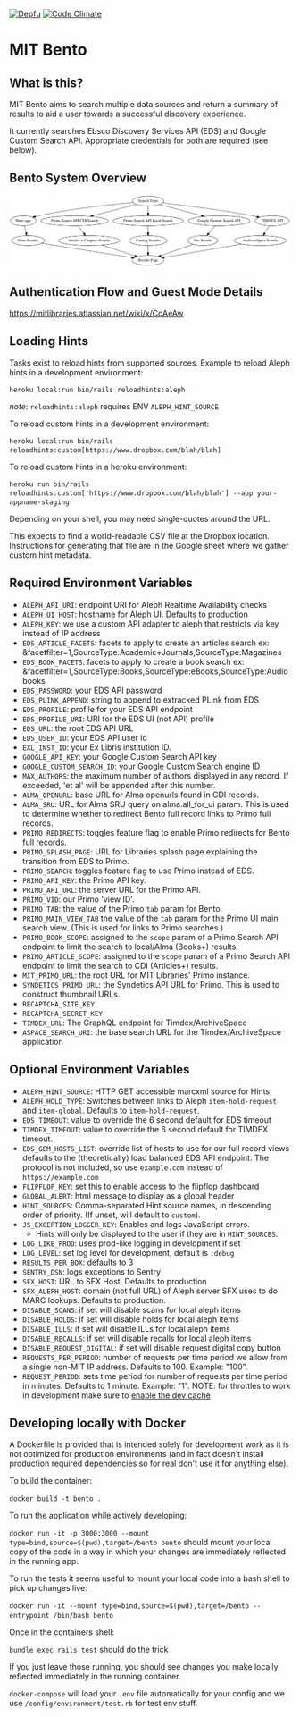 [![Depfu](https://badges.depfu.com/badges/4e708126f48dfe5edf3b09b1dbc2854b/overview.svg)](https://depfu.com/github/MITLibraries/bento)
[![Code Climate](https://codeclimate.com/github/MITLibraries/bento/badges/gpa.svg)](https://codeclimate.com/github/MITLibraries/bento)

# MIT Bento

## What is this?

MIT Bento aims to search multiple data sources and return a summary of results
to aid a user towards a successful discovery experience.

It currently searches Ebsco Discovery Services API (EDS) and Google Custom
Search API. Appropriate credentials for both are required (see below).

## Bento System Overview

![alt text](docs/charts/bento_overview.png "Bento system overview chart")

## Authentication Flow and Guest Mode Details

https://mitlibraries.atlassian.net/wiki/x/CoAeAw

## Loading Hints

Tasks exist to reload hints from supported sources.
Example to reload Aleph hints in a development environment:

```
heroku local:run bin/rails reloadhints:aleph
```

_note_: `reloadhints:aleph` requires ENV `ALEPH_HINT_SOURCE`

To reload custom hints in a development environment:

```
heroku local:run bin/rails reloadhints:custom[https://www.dropbox.com/blah/blah]
```

To reload custom hints in a heroku environment:

```
heroku run bin/rails reloadhints:custom['https://www.dropbox.com/blah/blah'] --app your-appname-staging
```

Depending on your shell, you may need single-quotes around the URL.

This expects to find a world-readable CSV file at the Dropbox location. Instructions for generating that file are in the Google sheet where we gather
custom hint metadata.

## Required Environment Variables

- `ALEPH_API_URI`: endpoint URI for Aleph Realtime Availability checks
- `ALEPH_UI_HOST`: hostname for Aleph UI. Defaults to production
- `ALEPH_KEY`: we use a custom API adapter to aleph that restricts via key
  instead of IP address
- `EDS_ARTICLE_FACETS`: facets to apply to create an articles search
  ex: &facetfilter=1,SourceType:Academic+Journals,SourceType:Magazines
- `EDS_BOOK_FACETS`: facets to apply to create a book search
  ex: &facetfilter=1,SourceType:Books,SourceType:eBooks,SourceType:Audiobooks
- `EDS_PASSWORD`: your EDS API password
- `EDS_PLINK_APPEND`: string to append to extracked PLink from EDS
- `EDS_PROFILE`: profile for your EDS API endpoint
- `EDS_PROFILE_URI`: URI for the EDS UI (not API) profile
- `EDS_URL`: the root EDS API URL
- `EDS_USER_ID`: your EDS API user id
- `EXL_INST_ID`: your Ex Libris institution ID.
- `GOOGLE_API_KEY`: your Google Custom Search API key
- `GOOGLE_CUSTOM_SEARCH_ID`: your Google Custom Search engine ID
- `MAX_AUTHORS`: the maximum number of authors displayed in any record.
  If exceeded, 'et al' will be appended after this number.
- `ALMA_OPENURL`: base URL for Alma openurls found in CDI records.
- `ALMA_SRU`: URL for Alma SRU query on alma.all_for_ui param. This is 
used to determine whether to redirect Bento full record links to Primo 
full records.
- `PRIMO_REDIRECTS`: toggles feature flag to enable Primo redirects for 
Bento full records.
- `PRIMO_SPLASH_PAGE`: URL for Libraries splash page explaining the 
transition from EDS to Primo.
- `PRIMO_SEARCH`: toggles feature flag to use Primo instead of EDS.
- `PRIMO_API_KEY`: the Primo API key.
- `PRIMO_API_URL`: the server URL for the Primo API.
- `PRIMO_VID`: our Primo 'view ID'.
- `PRIMO_TAB`: the value of the Primo `tab` param for Bento.
- `PRIMO_MAIN_VIEW_TAB` the value of the `tab` param for the Primo UI 
main search view. (This is used for links to Primo searches.)
- `PRIMO_BOOK_SCOPE`: assigned to the `scope` param of a Primo Search 
API endpoint to limit the search to local/Alma (Books+) results.
- `PRIMO_ARTICLE_SCOPE`: assigned to the `scope` param of a Primo Search 
API endpoint to limit  the search to CDI (Articles+) results.
- `MIT_PRIMO_URL`: the root URL for MIT Libraries' Primo instance.
- `SYNDETICS_PRIMO_URL`: the Syndetics API URL for Primo. This is used 
to construct thumbnail URLs.
- `RECAPTCHA_SITE_KEY`
- `RECAPTCHA_SECRET_KEY`
- `TIMDEX_URL`: The GraphQL endpoint for Timdex/ArchiveSpace
- `ASPACE_SEARCH_URI`: the base search URL for the Timdex/ArchiveSpace application

## Optional Environment Variables

- `ALEPH_HINT_SOURCE`: HTTP GET accessible marcxml source for Hints
- `ALEPH_HOLD_TYPE`: Switches between links to Aleph `item-hold-request` and
  `item-global`. Defaults to `item-hold-request`.
- `EDS_TIMEOUT`: value to override the 6 second default for EDS timeout
- `TIMDEX_TIMEOUT`: value to override the 6 second default for TIMDEX timeout.
- `EDS_GEM_HOSTS_LIST`: override list of hosts to use for our full record views
  defaults to the (theoretically) load balanced EDS API endpoint. The protocol
  is not included, so use `example.com` instead of `https://example.com`
- `FLIPFLOP_KEY`: set this to enable access to the flipflop dashboard
- `GLOBAL_ALERT`: html message to display as a global header
- `HINT_SOURCES`: Comma-separated Hint source names, in descending order of priority. (If unset, will default to `custom`).
- `JS_EXCEPTION_LOGGER_KEY`: Enables and logs JavaScript errors.
  - Hints will only be displayed to the user if they are in `HINT_SOURCES`.
- `LOG_LIKE_PROD`: uses prod-like logging in development if set
- `LOG_LEVEL`: set log level for development, default is `:debug`
- `RESULTS_PER_BOX`: defaults to 3
- `SENTRY_DSN`: logs exceptions to Sentry
- `SFX_HOST`: URL to SFX Host. Defaults to production
- `SFX_ALEPH_HOST`: domain (not full URL) of Aleph server SFX uses to do MARC
  lookups. Defaults to production.
- `DISABLE_SCANS`: if set will disable scans for local aleph items
- `DISABLE_HOLDS`: if set will disable holds for local aleph items
- `DISABLE_ILLS`: if set will disable ILLs for local aleph items
- `DISABLE_RECALLS`: if set will disable recalls for local aleph items
- `DISABLE_REQUEST_DIGITAL`: if set will disable request digital copy button
- `REQUESTS_PER_PERIOD`: number of requests per time period we allow from a
  single non-MIT IP address. Defaults to 100. Example: "100".
- `REQUEST_PERIOD`: sets time period for number of requests per time period in
  minutes. Defaults to 1 minute. Example: "1". NOTE: for throttles to work in
  development make sure to [enable the dev cache](https://guides.rubyonrails.org/caching_with_rails.html#caching-in-development)

## Developing locally with Docker

A Dockerfile is provided that is intended solely for development work as it is
not optimized for production environments (and in fact doesn't install
production required dependencies so for real don't use it for anything else).

To build the container:

`docker build -t bento .`

To run the application while actively developing:

`docker run -it -p 3000:3000 --mount type=bind,source=$(pwd),target=/bento bento`
should mount your local copy of the code in a way in which
your changes are immediately reflected in the running app.

To run the tests it seems useful to mount your local code into a bash shell to
pick up changes live:

`docker run -it --mount type=bind,source=$(pwd),target=/bento --entrypoint /bin/bash bento`

Once in the containers shell:

`bundle exec rails test` should do the trick

If you just leave those running, you should see changes you make locally
reflected immediately in the running container.

`docker-compose` will load your `.env` file automatically for your config and
we use `/config/environment/test.rb` for test env stuff.
